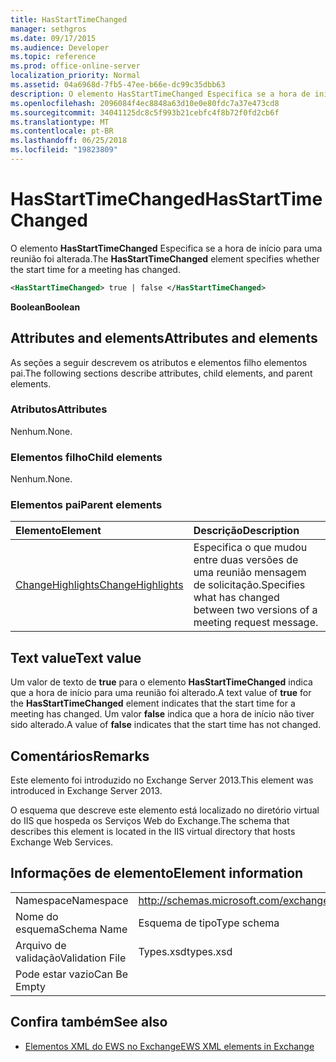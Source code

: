 ```yaml
---
title: HasStartTimeChanged
manager: sethgros
ms.date: 09/17/2015
ms.audience: Developer
ms.topic: reference
ms.prod: office-online-server
localization_priority: Normal
ms.assetid: 04a6968d-7fb5-47ee-b66e-dc99c35dbb63
description: O elemento HasStartTimeChanged Especifica se a hora de início para uma reunião foi alterada.
ms.openlocfilehash: 2096084f4ec8848a63d10e0e80fdc7a37e473cd8
ms.sourcegitcommit: 34041125dc8c5f993b21cebfc4f8b72f0fd2cb6f
ms.translationtype: MT
ms.contentlocale: pt-BR
ms.lasthandoff: 06/25/2018
ms.locfileid: "19823809"
---
```

# <a name="hasstarttimechanged"></a><span data-ttu-id="73578-103">HasStartTimeChanged</span><span class="sxs-lookup"><span data-stu-id="73578-103">HasStartTimeChanged</span></span>

<span data-ttu-id="73578-104">O elemento **HasStartTimeChanged** Especifica se a hora de início para uma reunião foi alterada.</span><span class="sxs-lookup"><span data-stu-id="73578-104">The **HasStartTimeChanged** element specifies whether the start time for a meeting has changed.</span></span> 
  
```XML
<HasStartTimeChanged> true | false </HasStartTimeChanged>
```

 <span data-ttu-id="73578-105">**Boolean**</span><span class="sxs-lookup"><span data-stu-id="73578-105">**Boolean**</span></span>
## <a name="attributes-and-elements"></a><span data-ttu-id="73578-106">Attributes and elements</span><span class="sxs-lookup"><span data-stu-id="73578-106">Attributes and elements</span></span>

<span data-ttu-id="73578-107">As seções a seguir descrevem os atributos e elementos filho elementos pai.</span><span class="sxs-lookup"><span data-stu-id="73578-107">The following sections describe attributes, child elements, and parent elements.</span></span>
  
### <a name="attributes"></a><span data-ttu-id="73578-108">Atributos</span><span class="sxs-lookup"><span data-stu-id="73578-108">Attributes</span></span>

<span data-ttu-id="73578-109">Nenhum.</span><span class="sxs-lookup"><span data-stu-id="73578-109">None.</span></span>
  
### <a name="child-elements"></a><span data-ttu-id="73578-110">Elementos filho</span><span class="sxs-lookup"><span data-stu-id="73578-110">Child elements</span></span>

<span data-ttu-id="73578-111">Nenhum.</span><span class="sxs-lookup"><span data-stu-id="73578-111">None.</span></span>
  
### <a name="parent-elements"></a><span data-ttu-id="73578-112">Elementos pai</span><span class="sxs-lookup"><span data-stu-id="73578-112">Parent elements</span></span>

|<span data-ttu-id="73578-113">**Elemento**</span><span class="sxs-lookup"><span data-stu-id="73578-113">**Element**</span></span>|<span data-ttu-id="73578-114">**Descrição**</span><span class="sxs-lookup"><span data-stu-id="73578-114">**Description**</span></span>|
|:-----|:-----|
|[<span data-ttu-id="73578-115">ChangeHighlights</span><span class="sxs-lookup"><span data-stu-id="73578-115">ChangeHighlights</span></span>](changehighlights.md) <br/> |<span data-ttu-id="73578-116">Especifica o que mudou entre duas versões de uma reunião mensagem de solicitação.</span><span class="sxs-lookup"><span data-stu-id="73578-116">Specifies what has changed between two versions of a meeting request message.</span></span>  <br/> |
   
## <a name="text-value"></a><span data-ttu-id="73578-117">Text value</span><span class="sxs-lookup"><span data-stu-id="73578-117">Text value</span></span>

<span data-ttu-id="73578-118">Um valor de texto de **true** para o elemento **HasStartTimeChanged** indica que a hora de início para uma reunião foi alterado.</span><span class="sxs-lookup"><span data-stu-id="73578-118">A text value of **true** for the **HasStartTimeChanged** element indicates that the start time for a meeting has changed.</span></span> <span data-ttu-id="73578-119">Um valor **false** indica que a hora de início não tiver sido alterado.</span><span class="sxs-lookup"><span data-stu-id="73578-119">A value of **false** indicates that the start time has not changed.</span></span> 
  
## <a name="remarks"></a><span data-ttu-id="73578-120">Comentários</span><span class="sxs-lookup"><span data-stu-id="73578-120">Remarks</span></span>

<span data-ttu-id="73578-121">Este elemento foi introduzido no Exchange Server 2013.</span><span class="sxs-lookup"><span data-stu-id="73578-121">This element was introduced in Exchange Server 2013.</span></span>
  
<span data-ttu-id="73578-122">O esquema que descreve este elemento está localizado no diretório virtual do IIS que hospeda os Serviços Web do Exchange.</span><span class="sxs-lookup"><span data-stu-id="73578-122">The schema that describes this element is located in the IIS virtual directory that hosts Exchange Web Services.</span></span>
  
## <a name="element-information"></a><span data-ttu-id="73578-123">Informações de elemento</span><span class="sxs-lookup"><span data-stu-id="73578-123">Element information</span></span>

|||
|:-----|:-----|
|<span data-ttu-id="73578-124">Namespace</span><span class="sxs-lookup"><span data-stu-id="73578-124">Namespace</span></span>  <br/> |http://schemas.microsoft.com/exchange/services/2006/types  <br/> |
|<span data-ttu-id="73578-125">Nome do esquema</span><span class="sxs-lookup"><span data-stu-id="73578-125">Schema Name</span></span>  <br/> |<span data-ttu-id="73578-126">Esquema de tipo</span><span class="sxs-lookup"><span data-stu-id="73578-126">Type schema</span></span>  <br/> |
|<span data-ttu-id="73578-127">Arquivo de validação</span><span class="sxs-lookup"><span data-stu-id="73578-127">Validation File</span></span>  <br/> |<span data-ttu-id="73578-128">Types.xsd</span><span class="sxs-lookup"><span data-stu-id="73578-128">types.xsd</span></span>  <br/> |
|<span data-ttu-id="73578-129">Pode estar vazio</span><span class="sxs-lookup"><span data-stu-id="73578-129">Can Be Empty</span></span>  <br/> ||
   
## <a name="see-also"></a><span data-ttu-id="73578-130">Confira também</span><span class="sxs-lookup"><span data-stu-id="73578-130">See also</span></span>



- [<span data-ttu-id="73578-131">Elementos XML do EWS no Exchange</span><span class="sxs-lookup"><span data-stu-id="73578-131">EWS XML elements in Exchange</span></span>](ews-xml-elements-in-exchange.md)

